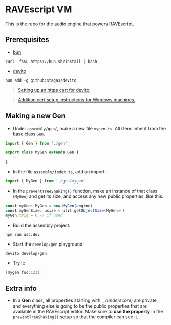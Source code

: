 # RAVEscript VM

This is the repo for the audio engine that powers RAVEscript.

## Prerequisites

- [bun](https://bun.sh/)
```
curl -fsSL https://bun.sh/install | bash
```
- [devito](https://github.com/stagas/devito)
```
bun add -g github:stagas/devito
```
> [Setting up an https cert for devito.](https://github.com/stagas/devito)

> [Addition cert setup instructions for Windows machines.](https://www.haveiplayedbowie.today/blog/posts/secure-localhost-with-mkcert/)

## Making a new Gen

- Under `assembly/gen/`, make a new file `mygen.ts`. All Gens inherit from the base class `Gen`.

```ts
import { Gen } from './gen'

export class MyGen extends Gen {
  ...
}
```

- In the file `assembly/index.ts`, add an import:
```ts
import { MyGen } from './gen/mygen'
```
- In the `preventTreeShaking()` function, make an instance of that class (`MyGen`) and get its size, and access any new public properties, like this:
```ts
const myGen: MyGen = new MyGen(engine)
const myGenSize: usize = util.getObjectSize<MyGen>()
myGen.trig = 0 // if used
```
- Build the assembly project:

```
npm run asc:dev
```
- Start the `develop/gen` playground:
```
devito develop/gen
```
- Try it:
```c#
[mygen foo:123]
```

## Extra info

- In a **Gen** class, all properties starting with `_` _(underscore)_ are private, and everything else is going to be the public properties that are available in the RAVEscript editor. Make sure to **use the property** in the `preventTreeShaking()` setup so that the compiler can see it.
